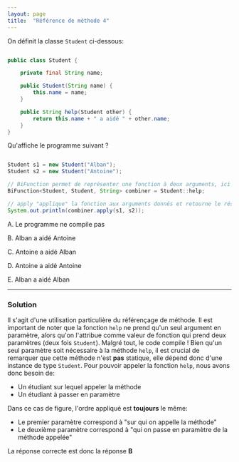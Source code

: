 ```yaml
---
layout: page
title:  "Référence de méthode 4"
---
```


On définit la classe `Student` ci-dessous:
```java

public class Student {

    private final String name;

    public Student(String name) {
        this.name = name;
    }

    public String help(Student other) {
        return this.name + " a aidé " + other.name;
    }
}
```
Qu'affiche le programme suivant ?

```java

Student s1 = new Student("Alban");
Student s2 = new Student("Antoine");

// BiFunction permet de représenter une fonction à deux arguments, ici une fonction (Student, Student) => String
BiFunction<Student, Student, String> combiner = Student::help; 

// apply "applique" la fonction aux arguments donnés et retourne le résultat
System.out.println(combiner.apply(s1, s2));

```

A. Le programme ne compile pas

B. Alban a aidé Antoine

C. Antoine a aidé Alban

D. Antoine a aidé Antoine

E. Alban a aidé Alban

***

### Solution


Il s'agit d'une utilisation particulière du référençage de méthode. Il est important de noter que la fonction `help` ne prend qu'un seul argument en paramètre, alors qu'on l'attribue comme valeur de fonction qui prend deux paramètres (deux fois `Student`). Malgré tout, le code compile ! Bien qu'un seul paramètre soit nécessaire à la méthode `help`, il est crucial de remarquer que cette méthode n'est **pas** statique, elle dépend donc d'une instance de type `Student`. Pour pouvoir appeler la fonction `help`, nous avons donc besoin de:
- Un étudiant sur lequel appeler la méthode
- Un étudiant à passer en paramètre

Dans ce cas de figure, l'ordre appliqué est **toujours** le même:
- Le premier paramètre correspond à "sur qui on appelle la méthode"
- Le deuxième paramètre correspond à "qui on passe en paramètre de la méthode appelée"

La réponse correcte est donc la réponse **B**
